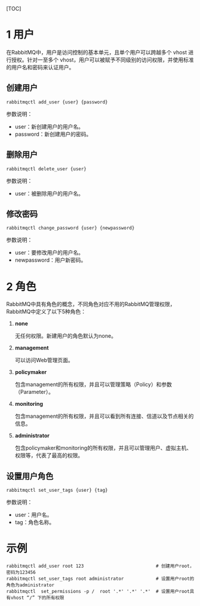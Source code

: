 [TOC]

# 1 用户

在RabbitMQ中，用户是访问控制的基本单元，且单个用户可以跨越多个 vhost 进行授权。针对一至多个 vhost，用户可以被赋予不同级别的访问权限，并使用标准的用户名和密码来认证用户。



## **创建用户**

```
rabbitmqctl add_user {user} {password}
```

参数说明：

- user：新创建用户的用户名。
- password：新创建用户的密码。



## **删除用户**

```
rabbitmqctl delete_user {user}
```

参数说明：

- user：被删除用户的用户名。



## **修改密码**

```
rabbitmqctl change_password {user} {newpassword}
```

参数说明：

- user：要修改用户的用户名。
- newpassword：用户新密码。



# 2 角色

RabbitMQ中具有角色的概念，不同角色对应不用的RabbitMQ管理权限，RabbitMQ中定义了以下5种角色：

1. **none**

   无任何权限。新建用户的角色默认为none。

2. **management**

   可以访问Web管理页面。

3. **policymaker**

   包含management的所有权限，并且可以管理策略（Policy）和参数（Parameter）。

4. **monitoring**

   包含management的所有权限，并且可以看到所有连接、信道以及节点相关的信息。

5. **administrator**

   包含policymaker和monitoring的所有权限，并且可以管理用户、虚拟主机、权限等，代表了最高的权限。



## 设置用户角色

```
rabbitmqctl set_user_tags {user} {tag}
```

参数说明：

- user：用户名。
- tag：角色名称。



# 示例

```
rabbitmqctl add_user root 123							# 创建用户root，密码为123456
rabbitmqctl set_user_tags root administrator			# 设置用户root的角色为administrator
rabbitmqctl  set_permissions -p /  root '.*' '.*' '.*'	# 设置用户root具有vhost “/” 下的所有权限
```

